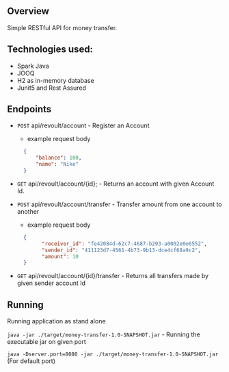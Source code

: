 
## Overview

Simple RESTful API for money transfer.

## Technologies  used:

<ul>
  <li>Spark Java</li>
  <li>JOOQ</li>
  <li>H2 as in-memory database</li>
  <li>Junit5 and Rest Assured</li>
</ul>

## Endpoints
* `POST` api/revoult/account - Register an Account
  - example request body
  ```json
    {
    	"balance": 100,
    	"name": "Nike"
    }
  ```
* `GET` api/revoult/account/{id}; -  Returns an account with given Account Id.

* `POST` api/revoult/account/transfer - Transfer amount from one account to another
  - example request body
  ```json
    {
    	  "receiver_id": "fe42084d-62c7-4687-b293-a0002e0e6552",
          "sender_id": "411123d7-4561-4b73-9b13-dce4cf68a9c2",
          "amount": 10
    }
  ```
* `GET` api/revoult/account/{id}/transfer  - Returns all transfers made by given sender account Id

## Running

Running application as stand alone

```java -jar ./target/money-transfer-1.0-SNAPSHOT.jar``` - Running the executable jar on given port

```java -Dserver.port=8080 -jar ./target/money-transfer-1.0-SNAPSHOT.jar``` (For default port)
